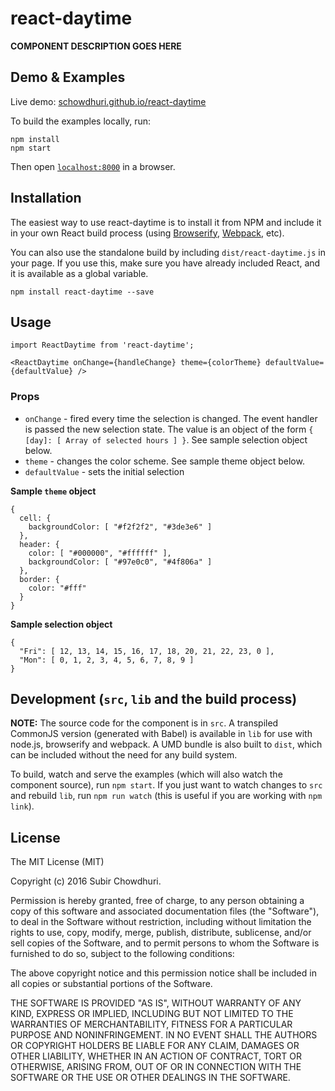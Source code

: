 # react-daytime

__COMPONENT DESCRIPTION GOES HERE__


## Demo & Examples

Live demo: [schowdhuri.github.io/react-daytime](http://schowdhuri.github.io/react-daytime/)

To build the examples locally, run:

```
npm install
npm start
```

Then open [`localhost:8000`](http://localhost:8000) in a browser.


## Installation

The easiest way to use react-daytime is to install it from NPM and include it in your own React build process (using [Browserify](http://browserify.org), [Webpack](http://webpack.github.io/), etc).

You can also use the standalone build by including `dist/react-daytime.js` in your page. If you use this, make sure you have already included React, and it is available as a global variable.

```
npm install react-daytime --save
```


## Usage

```
import ReactDaytime from 'react-daytime';

<ReactDaytime onChange={handleChange} theme={colorTheme} defaultValue={defaultValue} />
```

### Props

* `onChange` - fired every time the selection is changed. The event handler is passed the new selection state. The value is an object of the form `{ [day]: [ Array of selected hours ] }`. See sample selection object below.
* `theme` - changes the color scheme. See sample theme object below.
* `defaultValue` - sets the initial selection

__Sample `theme` object__
```
{
  cell: {
    backgroundColor: [ "#f2f2f2", "#3de3e6" ]
  },
  header: {
    color: [ "#000000", "#ffffff" ],
    backgroundColor: [ "#97e0c0", "#4f806a" ]
  },
  border: {
    color: "#fff"
  }
}
```

__Sample selection object__
```
{
  "Fri": [ 12, 13, 14, 15, 16, 17, 18, 20, 21, 22, 23, 0 ],
  "Mon": [ 0, 1, 2, 3, 4, 5, 6, 7, 8, 9 ]
}
```

## Development (`src`, `lib` and the build process)

**NOTE:** The source code for the component is in `src`. A transpiled CommonJS version (generated with Babel) is available in `lib` for use with node.js, browserify and webpack. A UMD bundle is also built to `dist`, which can be included without the need for any build system.

To build, watch and serve the examples (which will also watch the component source), run `npm start`. If you just want to watch changes to `src` and rebuild `lib`, run `npm run watch` (this is useful if you are working with `npm link`).

## License

The MIT License (MIT)

Copyright (c) 2016 Subir Chowdhuri.

Permission is hereby granted, free of charge, to any person obtaining a copy
of this software and associated documentation files (the "Software"), to deal
in the Software without restriction, including without limitation the rights
to use, copy, modify, merge, publish, distribute, sublicense, and/or sell
copies of the Software, and to permit persons to whom the Software is
furnished to do so, subject to the following conditions:

The above copyright notice and this permission notice shall be included in all
copies or substantial portions of the Software.

THE SOFTWARE IS PROVIDED "AS IS", WITHOUT WARRANTY OF ANY KIND, EXPRESS OR
IMPLIED, INCLUDING BUT NOT LIMITED TO THE WARRANTIES OF MERCHANTABILITY,
FITNESS FOR A PARTICULAR PURPOSE AND NONINFRINGEMENT. IN NO EVENT SHALL THE
AUTHORS OR COPYRIGHT HOLDERS BE LIABLE FOR ANY CLAIM, DAMAGES OR OTHER
LIABILITY, WHETHER IN AN ACTION OF CONTRACT, TORT OR OTHERWISE, ARISING FROM,
OUT OF OR IN CONNECTION WITH THE SOFTWARE OR THE USE OR OTHER DEALINGS IN THE
SOFTWARE.

